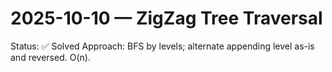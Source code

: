 # 2025-10-10 — ZigZag Tree Traversal

Status: ✅ Solved
Approach: BFS by levels; alternate appending level as-is and reversed. O(n).
